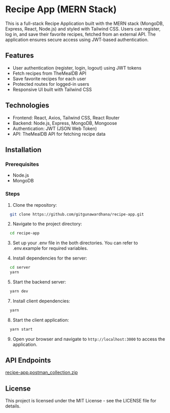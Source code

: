 ﻿# Recipe App (MERN Stack)

This is a full-stack Recipe Application built with the MERN stack (MongoDB, Express, React, Node.js) and styled with Tailwind CSS. Users can register, log in, and save their favorite recipes, fetched from an external API. The application ensures secure access using JWT-based authentication.

## Features

- User authentication (register, login, logout) using JWT tokens
- Fetch recipes from TheMealDB API
- Save favorite recipes for each user
- Protected routes for logged-in users
- Responsive UI built with Tailwind CSS

## Technologies

- Frontend: React, Axios, Tailwind CSS, React Router
- Backend: Node.js, Express, MongoDB, Mongoose
- Authentication: JWT (JSON Web Token)
- API: TheMealDB API for fetching recipe data

## Installation

### Prerequisites

- Node.js
- MongoDB

### Steps

1. Clone the repository:

  ```bash
    git clone https://github.com/gitgunawardhana/recipe-app.git
  ```

2. Navigate to the project directory:
  
  ```bash
    cd recipe-app
  ```

3. Set up your .env file in the both directories. You can refer to .env.example for required variables.

4. Install dependencies for the server:
  
  ```bash
    cd server
    yarn
  ```

5. Start the backend server:
  
  ```bash
    yarn dev
  ```

7. Install client dependencies:
  
  ```bash
    yarn
  ```
  
8. Start the client application:
  
  ```bash
    yarn start
  ```

9. Open your browser and navigate to `http://localhost:3000` to access the application.

## API Endpoints

[recipe-app.postman_collection.zip](https://github.com/user-attachments/files/17518040/recipe-app.postman_collection.zip)

## License

This project is licensed under the MIT License - see the LICENSE file for details.
